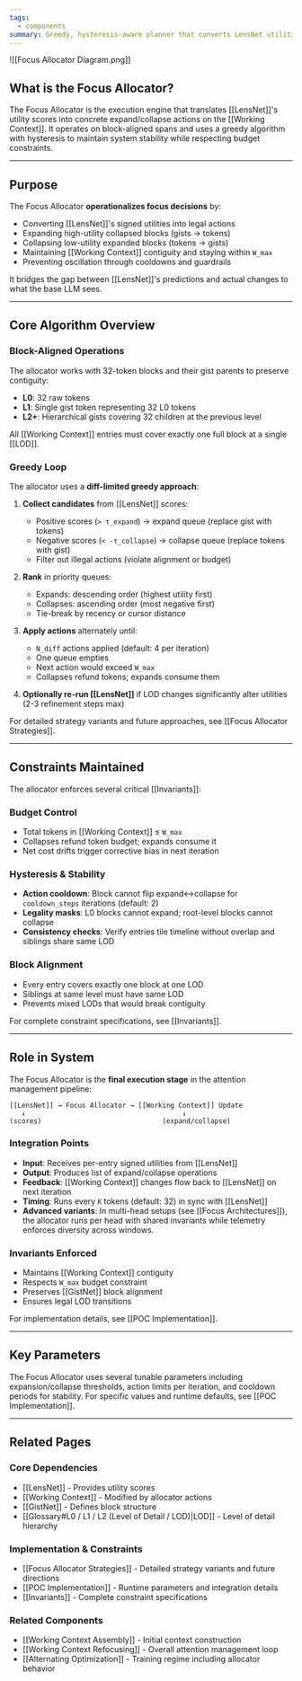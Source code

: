 ```yaml
---
tags:
  - components
summary: Greedy, hysteresis-aware planner that converts LensNet utilities into legal expand/collapse actions.
---
```

![[Focus Allocator Diagram.png]]

## What is the Focus Allocator?

The Focus Allocator is the execution engine that translates [[LensNet]]'s utility scores into concrete expand/collapse actions on the [[Working Context]]. It operates on block-aligned spans and uses a greedy algorithm with hysteresis to maintain system stability while respecting budget constraints.

---

## Purpose

The Focus Allocator **operationalizes focus decisions** by:
- Converting [[LensNet]]'s signed utilities into legal actions
- Expanding high-utility collapsed blocks (gists → tokens)
- Collapsing low-utility expanded blocks (tokens → gists)
- Maintaining [[Working Context]] contiguity and staying within `W_max`
- Preventing oscillation through cooldowns and guardrails

It bridges the gap between [[LensNet]]'s predictions and actual changes to what the base LLM sees.

---

## Core Algorithm Overview

### Block-Aligned Operations

The allocator works with 32-token blocks and their gist parents to preserve contiguity:
- **L0**: 32 raw tokens
- **L1**: Single gist token representing 32 L0 tokens
- **L2+**: Hierarchical gists covering 32 children at the previous level

All [[Working Context]] entries must cover exactly one full block at a single [[LOD]].

### Greedy Loop

The allocator uses a **diff-limited greedy approach**:

1. **Collect candidates** from [[LensNet]] scores:
   - Positive scores (`> τ_expand`) → expand queue (replace gist with tokens)
   - Negative scores (`< -τ_collapse`) → collapse queue (replace tokens with gist)
   - Filter out illegal actions (violate alignment or budget)

2. **Rank** in priority queues:
   - Expands: descending order (highest utility first)
   - Collapses: ascending order (most negative first)
   - Tie-break by recency or cursor distance

3. **Apply actions** alternately until:
   - `N_diff` actions applied (default: 4 per iteration)
   - One queue empties
   - Next action would exceed `W_max`
   - Collapses refund tokens; expands consume them

4. **Optionally re-run [[LensNet]]** if LOD changes significantly alter utilities (2-3 refinement steps max)

For detailed strategy variants and future approaches, see [[Focus Allocator Strategies]].

---

## Constraints Maintained

The allocator enforces several critical [[Invariants]]:

### Budget Control
- Total tokens in [[Working Context]] ≤ `W_max`
- Collapses refund token budget; expands consume it
- Net cost drifts trigger corrective bias in next iteration

### Hysteresis & Stability
- **Action cooldown**: Block cannot flip expand↔collapse for `cooldown_steps` iterations (default: 2)
- **Legality masks**: L0 blocks cannot expand; root-level blocks cannot collapse
- **Consistency checks**: Verify entries tile timeline without overlap and siblings share same LOD

### Block Alignment
- Every entry covers exactly one block at one LOD
- Siblings at same level must have same LOD
- Prevents mixed LODs that would break contiguity

For complete constraint specifications, see [[Invariants]].

---

## Role in System

The Focus Allocator is the **final execution stage** in the attention management pipeline:

```
[[LensNet]] → Focus Allocator → [[Working Context]] Update
   ↓                                       ↓
(scores)                              (expand/collapse)
```

### Integration Points
- **Input**: Receives per-entry signed utilities from [[LensNet]]
- **Output**: Produces list of expand/collapse operations
- **Feedback**: [[Working Context]] changes flow back to [[LensNet]] on next iteration
- **Timing**: Runs every `K` tokens (default: 32) in sync with [[LensNet]]
- **Advanced variants**: In multi-head setups (see [[Focus Architectures]]), the allocator runs per head with shared invariants while telemetry enforces diversity across windows.

### Invariants Enforced
- Maintains [[Working Context]] contiguity
- Respects `W_max` budget constraint
- Preserves [[GistNet]] block alignment
- Ensures legal LOD transitions

For implementation details, see [[POC Implementation]].

---

## Key Parameters

The Focus Allocator uses several tunable parameters including expansion/collapse thresholds, action limits per iteration, and cooldown periods for stability. For specific values and runtime defaults, see [[POC Implementation]].

---

## Related Pages

### Core Dependencies
- [[LensNet]] - Provides utility scores
- [[Working Context]] - Modified by allocator actions
- [[GistNet]] - Defines block structure
- [[Glossary#L0 / L1 / L2 (Level of Detail / LOD)|LOD]] - Level of detail hierarchy

### Implementation & Constraints
- [[Focus Allocator Strategies]] - Detailed strategy variants and future directions
- [[POC Implementation]] - Runtime parameters and integration details
- [[Invariants]] - Complete constraint specifications

### Related Components
- [[Working Context Assembly]] - Initial context construction
- [[Working Context Refocusing]] - Overall attention management loop
- [[Alternating Optimization]] - Training regime including allocator behavior
